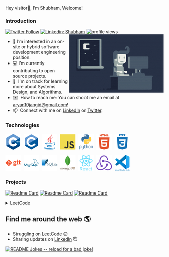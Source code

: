 Hey visitor👋, I’m Shubham, Welcome!

### Introduction

[![Twitter Follow](https://img.shields.io/twitter/follow/AryanJangid20?label=Follow)](https://twitter.com/intent/follow?screen_name=AryanJangid20)
[![Linkedin: Shubham](https://img.shields.io/badge/-Shubham-blue?style=flat-square&logo=Linkedin&logoColor=white&link=https://www.linkedin.com/in/shubham-686615155/)](https://www.linkedin.com/in/shubham-686615155/)
<img alt = "profile views" src="https://komarev.com/ghpvc/?username=Shubham-100&color=brightgreen">  
<img alt="Night Coding" src="https://raw.githubusercontent.com/AVS1508/AVS1508/master/assets/Night-Coding.gif" align="right"/>



- 👀 I’m interested in an on-site or hybrid software development engineering position.
- 💻 I’m currently contributing to open source projects.
- 🌱 &nbsp;I'm on track for learning more about Systems Design, and Algorithms.
- ✉️ &nbsp;How to reach me: You can shoot me an email at aryan10jangid@gmail.com!
- 📫 &nbsp;Connect with me on [LinkedIn](https://www.linkedin.com/in/shubham-686615155/) or [Twitter](https://twitter.com/AryanJangid20).


### Technologies

<div>
  <img src="https://github.com/devicons/devicon/blob/master/icons/cplusplus/cplusplus-original.svg" title="C++" alt="C++" width="50" height="50"/>&nbsp;
  <img src="https://github.com/devicons/devicon/blob/master/icons/c/c-original.svg" title="C" alt="C" width="50" height="50"/>&nbsp;
  <img src="https://github.com/devicons/devicon/blob/master/icons/java/java-original.svg" title="Java" alt="Java" width="50" height="50"/>&nbsp;
  <img src="https://github.com/devicons/devicon/blob/master/icons/javascript/javascript-original.svg" title="JavaScript" alt="JavaScript" width="50" height="50"/>&nbsp;
  <img src="https://github.com/devicons/devicon/blob/master/icons/python/python-original-wordmark.svg" title="Python" alt="Python" width="50" height="50"/>&nbsp;
  <img src="https://github.com/devicons/devicon/blob/master/icons/html5/html5-plain-wordmark.svg" title="HTML" alt="HTML" width="50" height="50"/>&nbsp;
  <img src="https://github.com/devicons/devicon/blob/master/icons/css3/css3-plain-wordmark.svg" title="CSS" alt="CSS" width="50" height="50"/>&nbsp;
</div>
  
<div>
  
<img src="https://github.com/devicons/devicon/blob/master/icons/git/git-plain-wordmark.svg" title="Git" alt="Git" width="50" height="50"/>&nbsp;
  <img src="https://github.com/devicons/devicon/blob/master/icons/mysql/mysql-plain-wordmark.svg" title="MySQL" alt="MySQL" width="50" height="50"/>&nbsp;
  <img src="https://github.com/devicons/devicon/blob/master/icons/sqlite/sqlite-original-wordmark.svg" title="SQLite" alt="SQLite" width="50" height="50"/>&nbsp;
  <img src="https://github.com/devicons/devicon/blob/master/icons/mongodb/mongodb-original-wordmark.svg" title="MongoDB" alt="MongoDB" width="50" height="50"/>&nbsp;
  <img src="https://github.com/devicons/devicon/blob/master/icons/react/react-original-wordmark.svg" title="React" alt="React" width="50" height="50"/>&nbsp;
  <img src="https://github.com/devicons/devicon/blob/master/icons/redux/redux-original.svg" title="Redux" alt="Redux" width="50" height="50"/>&nbsp;
  <img src="https://github.com/devicons/devicon/blob/master/icons/vscode/vscode-original-wordmark.svg" title="VSCode" alt="VSCode" width="50" height="50"/>&nbsp;


### Projects

[![Readme Card](https://github-readme-stats.vercel.app/api/pin/?username=Shubham-100&repo=YouTubeMate)](https://github.com/Shubham-100/YouTubeMate)
[![Readme Card](https://github-readme-stats.vercel.app/api/pin/?username=Shubham-100&repo=Movies-TV-shows)](https://github.com/Shubham-100/Movies-TV-shows)
[![Readme Card](https://github-readme-stats.vercel.app/api/pin/?username=Shubham-100&repo=Portfolio)](https://github.com/dtkalla/Portfolio)

<details><summary>LeetCode</summary>
  
<a href='https://leetcode.com/aryan10jangid/'>LeetCode Profile</a>

![LeetCode Badges -- 17/17 free study plan badges earned, plus the Knight badge for a high contest rating](https://leetcode-badge-showcase.vercel.app/api?username=aryan10jangid)
 
<!--  <img src="https://leetcode-badge-showcase.vercel.app/api?username=aryan10jangid" alt="LeetCode Badges"/> -->

</details>
  
## Find me around the web 🌎 <a href="https://www.linkedin.com/in/shubham-686615155/"></a>
- Struggling on <a href="https://www.leetcode.com/aryan10jangid/">LeetCode</a> 🙃
- Sharing updates on <a href="https://www.linkedin.com/in/shubham-686615155/">LinkedIn</a> 😇

<a href="https://readme-jokes.vercel.app"><img align="center" src="https://readme-jokes.vercel.app/api" alt="README Jokes -- reload for a bad joke!"></a>


